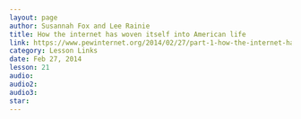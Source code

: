```yaml
---
layout: page
author: Susannah Fox and Lee Rainie
title: How the internet has woven itself into American life
link: https://www.pewinternet.org/2014/02/27/part-1-how-the-internet-has-woven-itself-into-american-life/
category: Lesson Links
date: Feb 27, 2014
lesson: 21
audio: 
audio2: 
audio3: 
star: 
---
```

